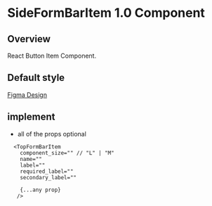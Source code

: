 # SideFormBarItem 1.0 Component

## Overview

React Button Item Component.

## Default style
[Figma Design](https://www.figma.com/file/Q3aIuqsK0HWrUrOElSFEIb/TORCH-Glare-V1.4.2?type=design&node-id=3031-70518&mode=dev)

## implement 

- all of the props optional

```tsx
  <TopFormBarItem
    component_size="" // "L" | "M"
    name=""
    label=""
    required_label=""
    secondary_label=""

    {...any prop}
   /> 
```









